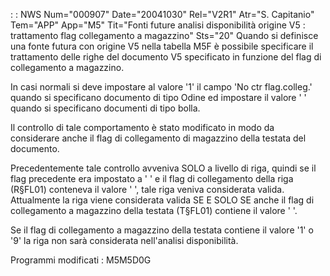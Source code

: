  :  : NWS Num="000907" Date="20041030" Rel="V2R1" Atr="S. Capitanio" Tem="APP" App="M5" Tit="Fonti future analisi disponibilità origine V5 :  trattamento flag collegamento a magazzino" Sts="20"
Quando si definisce una fonte futura con origine V5 nella tabella M5F è possibile specificare il trattamento delle righe del documento V5 specificato in funzione del flag di collegamento a magazzino.

In casi normali si deve impostare al valore '1' il campo 'No ctr flag.colleg.' quando si specificano
documento di tipo Odine ed impostare il valore ' ' quando si specificano documenti di tipo bolla.

Il controllo di tale comportamento è stato modificato in modo da considerare anche il flag di collegamento di magazzino della testata del documento.

Precedentemente tale controllo avveniva SOLO a livello di riga, quindi se il flag precedente era impostato a ' ' e il flag di collegamento della riga (R§FL01) conteneva il valore ' ', tale riga veniva considerata valida. Attualmente la riga viene considerata valida SE E SOLO SE anche il flag di collegamento a magazzino della testata (T§FL01) contiene il valore ' '.

Se il flag di collegamento a magazzino della testata contiene il valore '1' o '9' la riga non sarà
considerata nell'analisi disponibilità.

Programmi modificati : 
M5M5D0G
